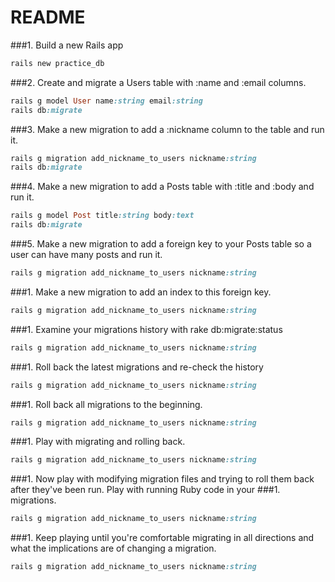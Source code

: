 # README

###1. Build a new Rails app
```ruby
rails new practice_db
```

###2. Create and migrate a Users table with :name and :email columns.
```ruby
rails g model User name:string email:string
rails db:migrate
```

###3. Make a new migration to add a :nickname column to the table and run it.
```ruby
rails g migration add_nickname_to_users nickname:string
rails db:migrate
```

###4. Make a new migration to add a Posts table with :title and :body and run it.
```ruby
rails g model Post title:string body:text
rails db:migrate
```

###5. Make a new migration to add a foreign key to your Posts table so a user can have many posts and run it.
```ruby
rails g migration add_nickname_to_users nickname:string
```

###1. Make a new migration to add an index to this foreign key.
```ruby
rails g migration add_nickname_to_users nickname:string
```
###1. Examine your migrations history with rake db:migrate:status
```ruby
rails g migration add_nickname_to_users nickname:string
```
###1. Roll back the latest migrations and re-check the history
```ruby
rails g migration add_nickname_to_users nickname:string
```
###1. Roll back all migrations to the beginning.
```ruby
rails g migration add_nickname_to_users nickname:string
```
###1. Play with migrating and rolling back.
```ruby
rails g migration add_nickname_to_users nickname:string
```
###1. Now play with modifying migration files and trying to roll them back after they've been run. Play with running Ruby code in your ###1. migrations.
```ruby
rails g migration add_nickname_to_users nickname:string
```
###1. Keep playing until you're comfortable migrating in all directions and what the implications are of changing a migration.
```ruby
rails g migration add_nickname_to_users nickname:string
```